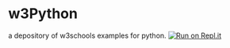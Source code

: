 # w3Python
a depository of w3schools examples for python.
[![Run on Repl.it](https://repl.it/badge/github/SlavXX/w3Python)](https://repl.it/github/SlavXX/w3Python)
